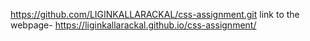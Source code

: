 https://github.com/LIGINKALLARACKAL/css-assignment.git
link to the webpage- https://liginkallarackal.github.io/css-assignment/
